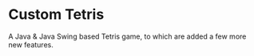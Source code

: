 # Custom Tetris

A Java & Java Swing based Tetris game, to which are added a few more new features.

